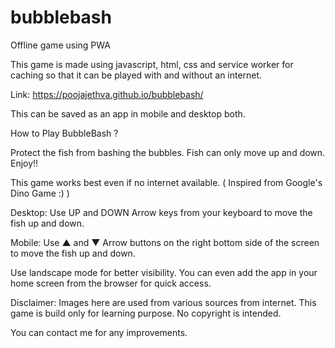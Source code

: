 # bubblebash
Offline game using PWA

This game is made using javascript, html, css and service worker for caching so that it can be played with and without an internet.

Link: https://poojajethva.github.io/bubblebash/

This can be saved as an app in mobile and desktop both.



How to Play BubbleBash ?


Protect the fish from bashing the bubbles. Fish can only move up and down. Enjoy!!

This game works best even if no internet available. ( Inspired from Google's Dino Game :) )


Desktop: Use UP and DOWN Arrow keys from your keyboard to move the fish up and down.


Mobile: Use ▲ and ▼ Arrow buttons on the right bottom side of the screen to move the fish up and down.

Use landscape mode for better visibility. You can even add the app in your home screen from the browser for quick access.



Disclaimer: Images here are used from various sources from internet. This game is build only for learning purpose. No copyright is intended.





You can contact me for any improvements.
